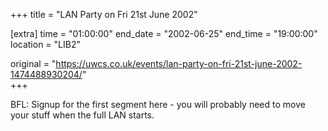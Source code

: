 +++
title = "LAN Party on Fri 21st June 2002"

[extra]
time = "01:00:00"
end_date = "2002-06-25"
end_time = "19:00:00"
location = "LIB2"

original = "https://uwcs.co.uk/events/lan-party-on-fri-21st-june-2002-1474488930204/"    
+++

BFL: Signup for the first segment here - you will probably need to move your stuff when the full LAN starts.

